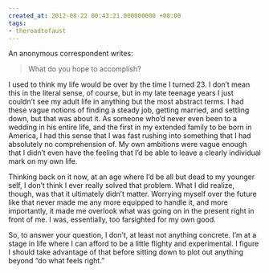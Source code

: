 ```yaml
---
created_at: 2012-08-22 00:43:21.000000000 +00:00
tags:
- theroadtofaust
---
```


An anonymous correspondent writes:

> What do you hope to accomplish?

I used to think my life would be over by the time I turned 23. I don’t
mean this in the literal sense, of course, but in my late teenage years
I just couldn’t see my adult life in anything but the most abstract
terms. I had these vague notions of finding a steady job, getting
married, and settling down, but that was about it. As someone who’d
never even been to a wedding in his entire life, and the first in my
extended family to be born in America, I had this sense that I was fast
rushing into something that I had absolutely no comprehension of. My own
ambitions were vague enough that I didn’t even have the feeling that I’d
be able to leave a clearly individual mark on my own life.

Thinking back on it now, at an age where I’d be all but dead to my
younger self, I don’t think I ever really solved that problem. What I
did realize, though, was that it ultimately didn’t matter. Worrying
myself over the future like that never made me any more equipped to
handle it, and more importantly, it made me overlook what was going on
in the present right in front of me. I was, essentially, too farsighted
for my own good.

So, to answer your question, I don’t, at least not anything concrete.
I’m at a stage in life where I can afford to be a little flighty and
experimental. I figure I should take advantage of that before sitting
down to plot out anything beyond “do what feels right.”
